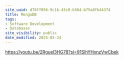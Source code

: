 ```yaml
---
site_uuid: d78ff056-9c1b-45c0-b584-b75a8fb44374
title: MongoDB
tags:
- Software Development
- Databases
site_visibility: public
date_modified: 2025-03-24
---
```




https://youtu.be/2Rguel3HG78?si=91SlhYHxnzVwCbek
